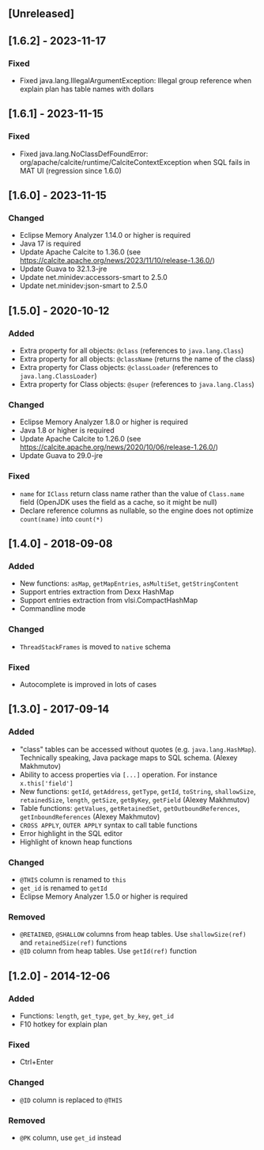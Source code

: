 ## [Unreleased]

## [1.6.2] - 2023-11-17
### Fixed
- Fixed java.lang.IllegalArgumentException: Illegal group reference when explain plan has table names with dollars

## [1.6.1] - 2023-11-15
### Fixed
- Fixed java.lang.NoClassDefFoundError: org/apache/calcite/runtime/CalciteContextException when SQL fails in MAT UI (regression since 1.6.0)

## [1.6.0] - 2023-11-15
### Changed
- Eclipse Memory Analyzer 1.14.0 or higher is required
- Java 17 is required
- Update Apache Calcite to 1.36.0 (see https://calcite.apache.org/news/2023/11/10/release-1.36.0/)
- Update Guava to 32.1.3-jre
- Update net.minidev:accessors-smart to 2.5.0
- Update net.minidev:json-smart to 2.5.0

## [1.5.0] - 2020-10-12
### Added
- Extra property for all objects: `@class` (references to `java.lang.Class`)
- Extra property for all objects: `@className` (returns the name of the class)
- Extra property for Class objects: `@classLoader` (references to `java.lang.ClassLoader`)
- Extra property for Class objects: `@super` (references to `java.lang.Class`)

### Changed
- Eclipse Memory Analyzer 1.8.0 or higher is required
- Java 1.8 or higher is required
- Update Apache Calcite to 1.26.0 (see https://calcite.apache.org/news/2020/10/06/release-1.26.0/)
- Update Guava to 29.0-jre

### Fixed
- `name` for `IClass` return class name rather than the value of `Class.name` field (OpenJDK uses the field as a cache, so it might be null)
- Declare reference columns as nullable, so the engine does not optimize `count(name)` into `count(*)`

## [1.4.0] - 2018-09-08
### Added
- New functions: `asMap`, `getMapEntries`, `asMultiSet`, `getStringContent`
- Support entries extraction from Dexx HashMap
- Support entries extraction from vlsi.CompactHashMap
- Commandline mode

### Changed
- `ThreadStackFrames` is moved to `native` schema

### Fixed
- Autocomplete is improved in lots of cases

## [1.3.0] - 2017-09-14
### Added
- "class" tables can be accessed without quotes (e.g. `java.lang.HashMap`). Technically speaking, Java package maps to SQL schema. (Alexey Makhmutov)
- Ability to access properties via `[...]` operation. For instance `x.this['field']`
- New functions: `getId`, `getAddress`, `getType`, `getId`, `toString`, `shallowSize`, `retainedSize`, `length`, `getSize`, `getByKey`, `getField` (Alexey Makhmutov)
- Table functions: `getValues`, `getRetainedSet`, `getOutboundReferences`, `getInboundReferences` (Alexey Makhmutov)
- `CROSS APPLY`, `OUTER APPLY` syntax to call table functions
- Error highlight in the SQL editor
- Highlight of known heap functions

### Changed
- `@THIS` column is renamed to `this`
- `get_id` is renamed to `getId`
- Eclipse Memory Analyzer 1.5.0 or higher is required

### Removed
- `@RETAINED`, `@SHALLOW` columns from heap tables. Use `shallowSize(ref)` and `retainedSize(ref)` functions
- `@ID` column from heap tables. Use `getId(ref)` function

## [1.2.0] - 2014-12-06
### Added
- Functions: `length`, `get_type`, `get_by_key`, `get_id`
- F10 hotkey for explain plan

### Fixed
- Ctrl+Enter

### Changed
- `@ID` column is replaced to `@THIS`

### Removed
- `@PK` column, use `get_id` instead


